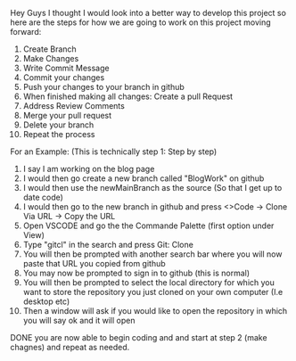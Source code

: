 Hey Guys I thought I would look into a better way to develop this project so here are the steps for how we are going to work on this project moving forward:


1. Create Branch
2. Make Changes
3. Write Commit Message
4. Commit your changes
5. Push your changes to your branch in github
6. When finished making all changes: Create a pull Request
7. Address Review Comments
8. Merge your pull request
9. Delete your branch
10. Repeat the process

For an Example: (This is technically step 1: Step by step)
1. I say I am working on the blog page 
2. I would then go create a new branch called "BlogWork" on github
3. I would then use the newMainBranch as the source (So that I get up to date code)
4. I would then go to the new branch in github and press <>Code -> Clone Via URL -> Copy the URL 
5. Open VSCODE and go the the Commande Palette (first option under View)
6. Type "gitcl" in the search and press Git: Clone
7. You will then be prompted with another search bar where you will now paste that URL you copied from github 
8. You may now be prompted to sign in to github (this is normal)
9. You will then be prompted to select the local directory for which you want to store the repository you just cloned on your own computer (I.e desktop etc)
10. Then a window will ask if you would like to open the repository in which you will say ok and it will open

DONE you are now able to begin coding and and start at step 2 (make chagnes) and repeat as needed.
